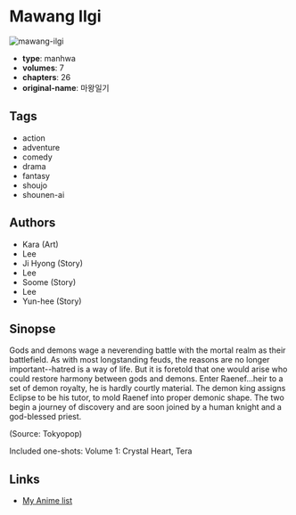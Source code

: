 # Mawang Ilgi

![mawang-ilgi](https://cdn.myanimelist.net/images/manga/3/10201.jpg)

-   **type**: manhwa
-   **volumes**: 7
-   **chapters**: 26
-   **original-name**: 마왕일기

## Tags

-   action
-   adventure
-   comedy
-   drama
-   fantasy
-   shoujo
-   shounen-ai

## Authors

-   Kara (Art)
-   Lee
-   Ji Hyong (Story)
-   Lee
-   Soome (Story)
-   Lee
-   Yun-hee (Story)

## Sinopse

Gods and demons wage a neverending battle with the mortal realm as their battlefield. As with most longstanding feuds, the reasons are no longer important--hatred is a way of life. But it is foretold that one would arise who could restore harmony between gods and demons. Enter Raenef...heir to a set of demon royalty, he is hardly courtly material. The demon king assigns Eclipse to be his tutor, to mold Raenef into proper demonic shape. The two begin a journey of discovery and are soon joined by a human knight and a god-blessed priest.

(Source: Tokyopop)

Included one-shots:
Volume 1: Crystal Heart, Tera

## Links

-   [My Anime list](https://myanimelist.net/manga/277/Mawang_Ilgi)
